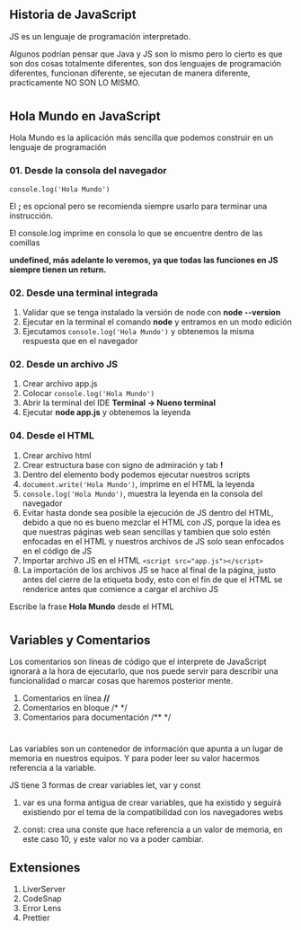 ## Historia de JavaScript

JS es un lenguaje de programación interpretado.

Algunos podrían pensar que Java y JS son lo mismo pero lo cierto es que son dos cosas totalmente diferentes, son dos lenguajes de programación diferentes, funcionan diferente, se ejecutan de manera diferente, practicamente NO SON LO MISMO.

#
#

## Hola Mundo en JavaScript

Hola Mundo es la aplicación más sencilla que podemos construir en un lenguaje de programación

### 01. Desde la consola del navegador

``` console.log('Hola Mundo') ```

El **;** es opcional pero se recomienda siempre usarlo para terminar una instrucción.

El console.log imprime en consola lo que se encuentre dentro de las comillas

**undefined, más adelante lo veremos, ya que todas las funciones en JS siempre tienen un return.**

### 02. Desde una terminal integrada

1. Validar que se tenga instalado la versión de node con **node --version**
2. Ejecutar en la terminal el comando **node** y entramos en un modo edición
3. Ejecutamos ``` console.log('Hola Mundo') ``` y obtenemos la misma respuesta que en el navegador

### 02. Desde un archivo JS

1. Crear archivo app.js
2. Colocar ``` console.log('Hola Mundo') ```
3. Abrir la terminal del IDE **Terminal -> Nueno terminal**
4. Ejecutar **node app.js** y obtenemos la leyenda

### 04. Desde el HTML

1. Crear archivo html
2. Crear estructura base con signo de admiración y tab **!**
3. Dentro del elemento body podemos ejecutar nuestros scripts
4. ``` document.write('Hola Mundo') ```, imprime en el HTML la leyenda
5. ``` console.log('Hola Mundo') ```, muestra la leyenda en la consola del navegador
6. Evitar hasta donde sea posible la ejecución de JS dentro del HTML, debido a que no es bueno mezclar el HTML con JS, porque la idea es que nuestras páginas web sean sencillas y tambien que solo estén enfocadas en el HTML y nuestros archivos de JS solo sean enfocados en el código de JS
7. Importar archivo JS en el HTML ```<script src="app.js"></script>```
8. La importación de los archivos JS se hace al final de la página, justo antes del cierre de la etiqueta body, esto con el fin de que el HTML se renderice antes que comience a cargar el archivo JS

Escribe la frase **Hola Mundo** desde el HTML


#
#


## Variables y Comentarios

Los comentarios son líneas de código que el interprete de JavaScript ignorará a la hora de ejecutarlo, que nos puede servir para describir una funcionalidad o marcar cosas que haremos posterior mente.

1. Comentarios en línea **//**
2. Comentarios en bloque /* */
2. Comentarios para documentación /** */

#

Las variables son un contenedor de información que apunta a un lugar de memoria en nuestros equipos. Y para poder leer su valor hacermos referencia a la variable.

JS tiene 3 formas de crear variables let, var y const

1. var es una forma antigua de crear variables, que ha existido y seguirá existiendo por el tema de la compatibilidad con los navegadores webs

3. const: crea una conste que hace referencia a un valor de memoria, en este caso 10, y este valor no va a poder cambiar.

## Extensiones

1. LiverServer
2. CodeSnap
3. Error Lens
4. Prettier